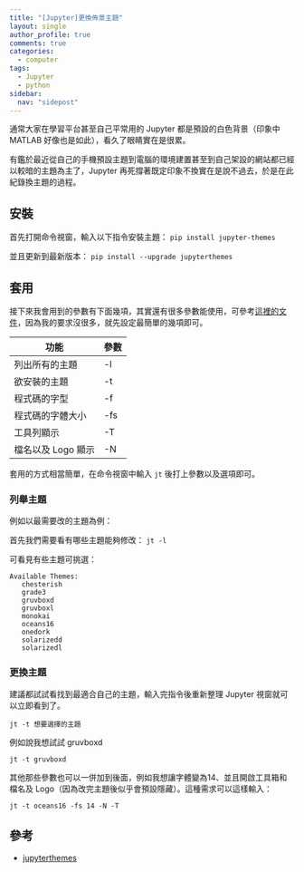 ```yaml
---
title: "[Jupyter]更換佈景主題"
layout: single
author_profile: true
comments: true
categories:
  - computer
tags:
  - Jupyter
  - python
sidebar:
  nav: "sidepost"
---
```

通常大家在學習平台甚至自己平常用的 Jupyter 都是預設的白色背景（印象中 MATLAB 好像也是如此），看久了眼睛實在是很累。

有鑑於最近從自己的手機預設主題到電腦的環境建置甚至到自己架設的網站都已經以較暗的主題為主了，Jupyter 再死撐著既定印象不換實在是說不過去，於是在此紀錄換主題的過程。

## 安裝

首先打開命令視窗，輸入以下指令安裝主題：
`pip install jupyter-themes`

並且更新到最新版本：
`pip install --upgrade jupyterthemes`

## 套用

接下來我會用到的參數有下面幾項，其實還有很多參數能使用，可參考[這裡的文件](https://github.com/dunovank/jupyter-themes#description-of-command-line-options)，因為我的要求沒很多，就先設定最簡單的幾項即可。

| 功能               | 參數   |
| -----------------  |:----- |
| 列出所有的主題       | -l     |
| 欲安裝的主題         | -t    |
| 程式碼的字型         | -f    |
| 程式碼的字體大小      | -fs   |
| 工具列顯示           | -T    |
| 檔名以及 Logo 顯示   | -N     |

套用的方式相當簡單，在命令視窗中輸入 `jt` 後打上參數以及選項即可。

### 列舉主題

例如以最需要改的主題為例：

首先我們需要看有哪些主題能夠修改：
`jt -l`

可看見有些主題可挑選：
```
Available Themes:
   chesterish
   grade3
   gruvboxd
   gruvboxl
   monokai
   oceans16
   onedork
   solarizedd
   solarizedl
```

### 更換主題

建議都試試看找到最適合自己的主題，輸入完指令後重新整理 Jupyter 視窗就可以立即看到了。

`jt -t 想要選擇的主題`

例如說我想試試 gruvboxd

`jt -t gruvboxd`

其他那些參數也可以一併加到後面，例如我想讓字體變為14、並且開啟工具箱和檔名及 Logo（因為改完主題後似乎會預設隱藏）。這種需求可以這樣輸入：

`jt -t oceans16 -fs 14 -N -T`

## 參考
* [jupyterthemes](https://github.com/dunovank/jupyter-themes)
